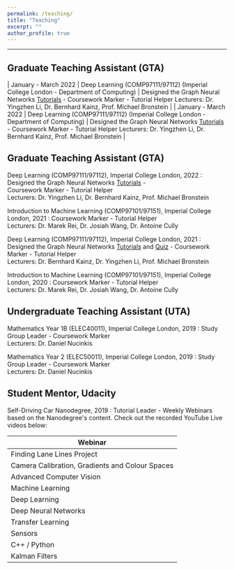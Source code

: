 ```yaml
---
permalink: /teaching/
title: "Teaching"
excerpt: ""
author_profile: true
---
```


---

## Graduate Teaching Assistant (GTA) 

| January - March 2022 | Deep Learning (COMP97111/97112) (Imperial College London - Department of Computing) | Designed the Graph Neural Networks [Tutorials](https://www.doc.ic.ac.uk/~bkainz/teaching/DL/T09_GCNs.pdf) - Coursework Marker - Tutorial Helper Lecturers: Dr. Yingzhen Li, Dr. Bernhard Kainz, Prof. Michael Bronstein |
| January - March 2022 | Deep Learning (COMP97111/97112) (Imperial College London - Department of Computing) | Designed the Graph Neural Networks [Tutorials](https://www.doc.ic.ac.uk/~bkainz/teaching/DL/T09_GCNs.pdf) -  Coursework Marker - Tutorial Helper Lecturers: Dr. Yingzhen Li, Dr. Bernhard Kainz, Prof. Michael Bronstein |

## Graduate Teaching Assistant (GTA)

Deep Learning (COMP97111/97112), Imperial College London, 2022 
:   Designed the Graph Neural Networks [Tutorials](https://www.doc.ic.ac.uk/~bkainz/teaching/DL/T09_GCNs.pdf) -  
Coursework Marker - Tutorial Helper\
Lecturers: Dr. Yingzhen Li, Dr. Bernhard Kainz, Prof. Michael Bronstein

Introduction to Machine Learning (COMP97101/97151), Imperial College London, 2021 
:   Coursework Marker - Tutorial Helper\
Lecturers: Dr. Marek Rei, Dr. Josiah Wang, Dr. Antoine Cully 

Deep Learning (COMP97111/97112), Imperial College London, 2021 
:   Designed the Graph Neural Networks [Tutorials](https://www.doc.ic.ac.uk/~bkainz/teaching/DL/T09_GCNs.pdf) and [Quiz](https://quizizz.com/admin/quiz/6033e5f2636d8c001b08eb6a/deep-learning-gnns) - 
Coursework Marker - Tutorial Helper\
Lecturers: Dr. Bernhard Kainz, Dr. Yingzhen Li, Prof. Michael Bronstein 

Introduction to Machine Learning (COMP97101/97151), Imperial College London, 2020
:   Coursework Marker - Tutorial Helper\
Lecturers: Dr. Marek Rei, Dr. Josiah Wang, Dr. Antoine Cully 

## Undergraduate Teaching Assistant (UTA)

Mathematics Year 1B (ELEC40011), Imperial College London, 2019
:   Study Group Leader - Coursework Marker\
Lecturers: Dr. Daniel Nucinkis

Mathematics Year 2 (ELEC50011), Imperial College London, 2019
:   Study Group Leader - Coursework Marker\
Lecturers: Dr. Daniel Nucinkis

## Student Mentor, Udacity

Self-Driving Car Nanodegree, 2019 
:   Tutorial Leader - Weekly Webinars based on the Nanodegree's content. Check out the recorded YouTube Live videos below:

| Webinar  |  
| -------- | 
| Finding Lane Lines Project | 
| Camera Calibration, Gradients and Colour Spaces | 
| Advanced Computer Vision    | 
| Machine Learning    | 
| Deep Learning    |
| Deep Neural Networks    | 
| Transfer Learning    | 
|  Sensors   | 
|  C++ / Python   | 
|  Kalman Filters   |

